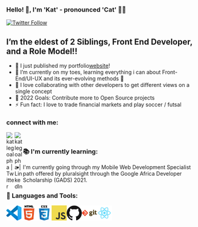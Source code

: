 ### Hello! 👋, I'm 'Kat' - pronounced 'Cat' 👨‍💻
[![Twitter Follow](https://img.shields.io/twitter/follow/IndodaYeCode?color=1DA1F2&logo=twitter&style=for-the-badge)](https://twitter.com/intent/follow?original_referer=https%3A%2F%2Fgithub.com%2FIndodaYeCode&screen_name=IndodaYeCode)

## I’m the eldest of 2 Siblings, Front End Developer, and a Role Model!!

- 🔭 I just published my portfolio[website]!
- 🌱 I’m currently on my toes, learning everything i can about Front-End/UI-UX and its ever-evolving methods 🤣
- 👯 I love collaborating with other developers to get different views on a single concept
- 🥅 2022 Goals: Contribute more to Open Source projects 
- ⚡ Fun fact: I love to trade financial markets and play soccer / futsal

### connect with me: 

[<img align="left" alt="katlegoalpha | Twitter" width="22px" src="https://cdn.jsdelivr.net/npm/simple-icons@v3/icons/twitter.svg" />][twitter]
[<img align="left" alt="katlegoalpha | LinkedIn" width="22px" src="https://cdn.jsdelivr.net/npm/simple-icons@v3/icons/linkedin.svg" />][linkedin]

<br />

### 📚 I'm currently learning:
- I'm currently going through my Mobile Web Development Specialist path offered by pluralsight through the Google Africa Developer Scholarship (GADS) 2021.

### 💼 Languages and Tools:

[<img align="left" alt="Visual Studio Code" width="40px" src="https://raw.githubusercontent.com/github/explore/80688e429a7d4ef2fca1e82350fe8e3517d3494d/topics/visual-studio-code/visual-studio-code.png" />][github]
[<img align="left" alt="HTML5" width="40px" src="https://raw.githubusercontent.com/github/explore/80688e429a7d4ef2fca1e82350fe8e3517d3494d/topics/html/html.png" />][github]
[<img align="left" alt="CSS3" width="40px" src="https://raw.githubusercontent.com/github/explore/80688e429a7d4ef2fca1e82350fe8e3517d3494d/topics/css/css.png" />][github]
[<img align="left" alt="JavaScript" width="40px" src="https://raw.githubusercontent.com/github/explore/80688e429a7d4ef2fca1e82350fe8e3517d3494d/topics/javascript/javascript.png" />][github]
[<img align="left" alt="GitHub" width="40px" src="https://raw.githubusercontent.com/github/explore/78df643247d429f6cc873026c0622819ad797942/topics/github/github.png" />][github]
[<img align="left" alt="Git" width="40px" src="https://raw.githubusercontent.com/github/explore/80688e429a7d4ef2fca1e82350fe8e3517d3494d/topics/git/git.png" />][github]
[<img align="left" alt="React" width="40px" src="https://raw.githubusercontent.com/github/explore/80688e429a7d4ef2fca1e82350fe8e3517d3494d/topics/react/react.png" />][github]

[github]: https://github.com/katlegoalpha
[website]: https://katlegomkhonza.netlify.app
[twitter]: https://twitter.com/IndodaYeCode
[linkedin]: https://www.linkedin.com/in/katlego-mkhonza-4b9280175/ 

